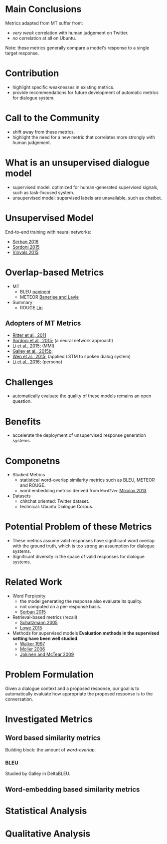 # Main Conclusions
Metrics adapted from MT suffer from:
- *very weak* correlation with human judgement on Twitter.
- *no* correlation at all on Ubuntu.

Note: these metrics generally compare a model's response to a single target response.


# Contribution
- highlight specific weaknesses in existing metrics.
- provide recommendations for future development of automatic metrics for dialogue system.

# Call to the Community
- shift away from these metrics.
- highlight the need for a new metric that correlates more strongly with human judgement.

# What is an unsupervised dialogue model
- supervised model: optimized for human-generated supervised signals, such as task-focused system.
- unsupervised model: supervised labels are unavailable, such as chatbot.

# Unsupervised Model
End-to-end training with neural networks:
- [Serban 2016](../../bib_db/model/serban/SerbanSBCP16.bib)
- [Sordoni 2015](../../bib_db/model/sordoni/SordoniGABJMNGD15.bib)
- [Vinyals 2015](../../bib_db/model/vinyals/VinyalsL15.bib)

# Overlap-based Metrics
* MT
    - BLEU [papineni](../../bib_db/metric/BLEU.bib)
    - METEOR [Banerjee and Lavie](../../bib_db/metric/METEOR.bib)
* Summary
    - ROUGE [Lin](../../bib_db/metric/ROUGE.bib)

## Adopters of MT Metrics
- [Ritter et al., 2011](../../bib_db/model/ritter/Ritter2011.bib) 
- [Sordoni et al., 2015;](../../bib_db/model/sordoni/SordoniGABJMNGD15.bib) (a neural network approach) 
- [Li et al., 2015;](../../bib_db/model/jiwei/MMI.bib) (MMI)
- [Galley et al., 2015b;](../../bib_db/metric/DeltaBLEU.bib) 
- [Wen et al., 2015;](../../bib_db/dialog/wen/WenGMSVY15.bib) (applied LSTM to spoken dialog system)
- [Li et al., 2016;](../../bib_db/model/jiwei/persona.bib) (persona)

# Challenges
- automatically evaluate the quality of these models remains an open question.

# Benefits
- accelerate the deployment of unsupervised response generation systems.

# Componetns
- Studied Metrics
    - statistical word-overlap similarity metrics such as BLEU, METEOR and ROUGE.
    - word embedding metrics derived from `Word2Vec` [Mikolov 2013](../../bib_db/classic/mikolov/word2vec.bib)
- Datasets
    - chitchat oriented: Twitter dataset.
    - technical: Ubuntu Dialogue Corpus.
    
# Potential Problem of these Metrics
- These metrics assume valid responses have significant word overlap with the ground truth, which is too strong an assumption for dialogue systems.
- Significant diversity in the space of valid responses for dialogue systems.

# Related Work
- Word Perplexity 
    - the model generating the response also evaluate its quality.
    - not computed on a per-response basis.
    - [Serban 2015](../../bib_db/model/serban/SordoniBVLSN15.bib)
- Retrieval-based metrics (recall)
    - [Schatzmann 2005]()
    - [Lowe 2015]()
- Methods for supervised models
**Evaluation methods in the supervised setting have been well studied**.
    - [Walker 1997]()
    - [Moller 2006]()
    - [Jokinen and McTear 2009]()
    
# Problem Formulation
Given a dialogue context and a proposed response,
our goal is to automatically evaluate how appropriate the proposed response is to the conversation.

# Investigated Metrics
## Word based similarity metrics
Building block: the amount of _word-overlap_.

### BLEU
Studied by Galley in DeltaBLEU.


## Word-embedding based similarity metrics

# Statistical Analysis


# Qualitative Analysis

